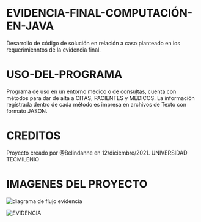 # EVIDENCIA-FINAL-COMPUTACIÓN-EN-JAVA
Desarrollo de código de solución en relación a caso planteado en los requerimienntos de la evidencia final.
# USO-DEL-PROGRAMA
Programa de uso en un entorno medico o de consultas, cuenta con métodos para dar de alta a CITAS, PACIENTES y MÉDICOS. La información registrada dentro de cada método es impresa en archivos de Texto con formato JASON.
# CREDITOS
Proyecto creado por @Belindanne en 12/diciembre/2021. UNIVERSIDAD TECMILENIO

# IMAGENES DEL PROYECTO
![diagrama de flujo evidencia](https://user-images.githubusercontent.com/91292743/144768901-cc3d9733-7270-49b4-9d31-855f8cdd02e9.png)

![EVIDENCIA](https://user-images.githubusercontent.com/91292743/144769058-7e8ef7ff-ebfd-49df-b5fc-db98352b1ae7.png)
